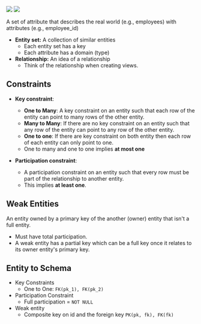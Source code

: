 ![](2018-10-28-17-13-02.png)
![](2018-10-28-17-13-59.png)

A set of attribute that describes the real world (e.g., employees) with attributes (e.g., employee_id)

* **Entity set:** A collection of similar entities
    * Each entity set has a key
    * Each attribute has a domain (type)
* **Relationship:** An idea of a relationship
    * Think of the relationship when creating views.

## Constraints

* **Key constraint**:
    * **One to Many**: A key constraint on an entity such that each row of the entity can point to many rows of the other entity.
    * **Many to Many**: If there are no key constraint on an entity such that any row of the entity can point to any row of the other entity.
    * **One to one**: If there are key constraint on both entity then each row of each entity can only point to one.
    *  One to many and one to one implies **at most one**

* **Participation constraint**:
    * A participation constraint on an entity such that every row must be part of the relationship to another entity.
    * This implies **at least one**.

## Weak Entities
An entity owned by a primary key of the another (owner) entity that isn't a full entity.

* Must have total participation.
* A weak entity has a partial key which can be a full key once it relates to its owner entity's primary key.

## Entity to Schema
* Key Constraints
    * One to One: `FK(pk_1), FK(pk_2)`
* Participation Constraint
    * Full participation = `NOT NULL`
* Weak entity
    * Composite key on id and the foreign key `PK(pk, fk), FK(fk)`